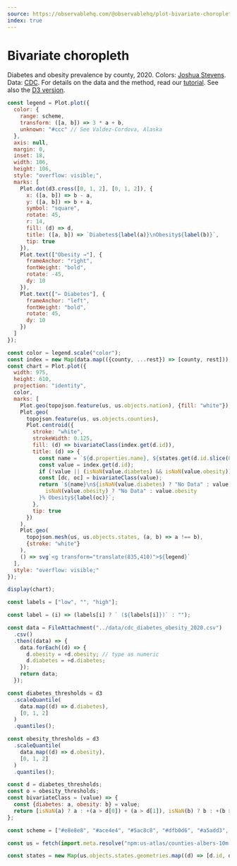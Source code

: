 ```yaml
---
source: https://observablehq.com/@observablehq/plot-bivariate-choropleth
index: true
---
```


# Bivariate choropleth

Diabetes and obesity prevalence by county, 2020. Colors: [Joshua Stevens](http://www.joshuastevens.net/cartography/make-a-bivariate-choropleth-map/). Data: [CDC](https://gis.cdc.gov/grasp/diabetes/diabetesatlas-surveillance.html). For details on the data and the method, read our [tutorial](https://observablehq.com/@observablehq/plot-bivariate-choropleth-explained). See also the [D3 version](https://observablehq.com/@d3/bivariate-choropleth).

```js echo
const legend = Plot.plot({
  color: {
    range: scheme,
    transform: ([a, b]) => 3 * a + b,
    unknown: "#ccc" // See Valdez-Cordova, Alaska
  },
  axis: null,
  margin: 0,
  inset: 18,
  width: 106,
  height: 106,
  style: "overflow: visible;",
  marks: [
    Plot.dot(d3.cross([0, 1, 2], [0, 1, 2]), {
      x: ([a, b]) => b - a,
      y: ([a, b]) => b + a,
      symbol: "square",
      rotate: 45,
      r: 14,
      fill: (d) => d,
      title: ([a, b]) => `Diabetes${label(a)}\nObesity${label(b)}`,
      tip: true
    }),
    Plot.text(["Obesity →"], {
      frameAnchor: "right",
      fontWeight: "bold",
      rotate: -45,
      dy: 10
    }),
    Plot.text(["← Diabetes"], {
      frameAnchor: "left",
      fontWeight: "bold",
      rotate: 45,
      dy: 10
    })
  ]
});

const color = legend.scale("color");
const index = new Map(data.map(({county, ...rest}) => [county, rest]));
const chart = Plot.plot({
  width: 975,
  height: 610,
  projection: "identity",
  color,
  marks: [
    Plot.geo(topojson.feature(us, us.objects.nation), {fill: "white"}),
    Plot.geo(
      topojson.feature(us, us.objects.counties),
      Plot.centroid({
        stroke: "white",
        strokeWidth: 0.125,
        fill: (d) => bivariateClass(index.get(d.id)),
        title: (d) => {
          const name = `${d.properties.name}, ${states.get(d.id.slice(0, 2)).name}`;
          const value = index.get(d.id);
          if (!value || (isNaN(value.diabetes) && isNaN(value.obesity))) return `${name}\nno data`;
          const [dc, oc] = bivariateClass(value);
          return `${name}\n${isNaN(value.diabetes) ? "No Data" : value.diabetes}% Diabetes${label(dc)}\n${
            isNaN(value.obesity) ? "No Data" : value.obesity
          }% Obesity${label(oc)}`;
        },
        tip: true
      })
    ),
    Plot.geo(
      topojson.mesh(us, us.objects.states, (a, b) => a !== b),
      {stroke: "white"}
    ),
    () => svg`<g transform="translate(835,410)">${legend}`
  ],
  style: "overflow: visible;"
});

display(chart);
```

```js echo
const labels = ["low", "", "high"];
```

```js echo
const label = (i) => (labels[i] ? ` (${labels[i]})` : "");
```

```js echo
const data = FileAttachment("../data/cdc_diabetes_obesity_2020.csv")
  .csv()
  .then((data) => {
    data.forEach((d) => {
      d.obesity = +d.obesity; // type as numeric
      d.diabetes = +d.diabetes;
    });
    return data;
  });
```

```js echo
const diabetes_thresholds = d3
  .scaleQuantile(
    data.map((d) => d.diabetes),
    [0, 1, 2]
  )
  .quantiles();
```

```js echo
const obesity_thresholds = d3
  .scaleQuantile(
    data.map((d) => d.obesity),
    [0, 1, 2]
  )
  .quantiles();
```

```js echo
const d = diabetes_thresholds;
const o = obesity_thresholds;
const bivariateClass = (value) => {
  const {diabetes: a, obesity: b} = value;
  return [isNaN(a) ? a : +(a > d[0]) + (a > d[1]), isNaN(b) ? b : +(b > o[0]) + (b > o[1])];
};
```

```js echo
const scheme = ["#e8e8e8", "#ace4e4", "#5ac8c8", "#dfb0d6", "#a5add3", "#5698b9", "#be64ac", "#8c62aa", "#3b4994"];
```

```js echo
const us = fetch(import.meta.resolve("npm:us-atlas/counties-albers-10m.json")).then((response) => response.json());
```

```js echo
const states = new Map(us.objects.states.geometries.map((d) => [d.id, d.properties]));
```
